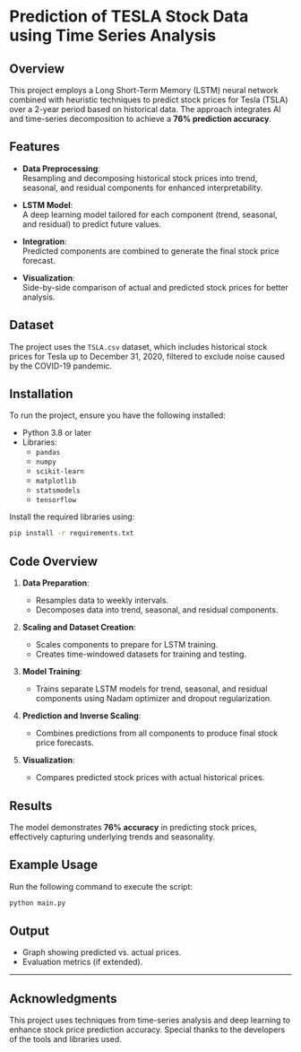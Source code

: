 
# Prediction of TESLA Stock Data using Time Series Analysis

## Overview
This project employs a Long Short-Term Memory (LSTM) neural network combined with heuristic techniques to predict stock prices for Tesla (TSLA) over a 2-year period based on historical data. The approach integrates AI and time-series decomposition to achieve a **76% prediction accuracy**.

## Features
- **Data Preprocessing**:  
  Resampling and decomposing historical stock prices into trend, seasonal, and residual components for enhanced interpretability.
  
- **LSTM Model**:  
  A deep learning model tailored for each component (trend, seasonal, and residual) to predict future values.

- **Integration**:  
  Predicted components are combined to generate the final stock price forecast.

- **Visualization**:  
  Side-by-side comparison of actual and predicted stock prices for better analysis.

## Dataset
The project uses the `TSLA.csv` dataset, which includes historical stock prices for Tesla up to December 31, 2020, filtered to exclude noise caused by the COVID-19 pandemic.

## Installation
To run the project, ensure you have the following installed:
- Python 3.8 or later
- Libraries:
  - `pandas`
  - `numpy`
  - `scikit-learn`
  - `matplotlib`
  - `statsmodels`
  - `tensorflow`

Install the required libraries using:
```bash
pip install -r requirements.txt
```

## Code Overview
1. **Data Preparation**:
   - Resamples data to weekly intervals.
   - Decomposes data into trend, seasonal, and residual components.

2. **Scaling and Dataset Creation**:
   - Scales components to prepare for LSTM training.
   - Creates time-windowed datasets for training and testing.

3. **Model Training**:
   - Trains separate LSTM models for trend, seasonal, and residual components using Nadam optimizer and dropout regularization.

4. **Prediction and Inverse Scaling**:
   - Combines predictions from all components to produce final stock price forecasts.

5. **Visualization**:
   - Compares predicted stock prices with actual historical prices.

## Results
The model demonstrates **76% accuracy** in predicting stock prices, effectively capturing underlying trends and seasonality.

## Example Usage
Run the following command to execute the script:
```bash
python main.py
```

## Output
- Graph showing predicted vs. actual prices.
- Evaluation metrics (if extended).

---

## Acknowledgments
This project uses techniques from time-series analysis and deep learning to enhance stock price prediction accuracy. Special thanks to the developers of the tools and libraries used.
